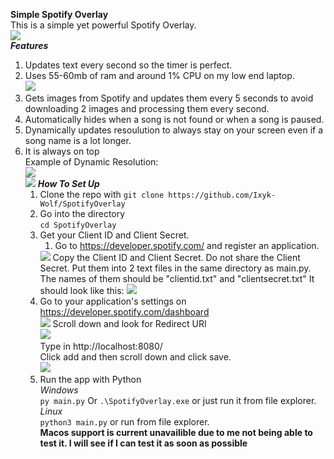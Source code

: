 **Simple Spotify Overlay**  
This is a simple yet powerful Spotify Overlay.  
<img src="https://cdn.discordapp.com/attachments/814731117416546307/819965785987481600/unknown.png"/>  
***Features***  
1. Updates text every second so the timer is perfect.  
2. Uses 55-60mb of ram and around 1% CPU on my low end laptop.  
   <img src="https://cdn.discordapp.com/attachments/814731117416546307/819967353600737371/unknown.png"/>
3. Gets images from Spotify and updates them every 5 seconds to avoid downloading 2 images and processing them every second. 
4. Automatically hides when a song is not found or when a song is paused.
5. Dynamically updates resoulution to always stay on your screen even if a song name is a lot longer.  
6. It is always on top  
Example of Dynamic Resolution:  
   <img src="https://cdn.discordapp.com/attachments/814731117416546307/819966525577625600/unknown.png"/>  
   <img src="https://cdn.discordapp.com/attachments/814731117416546307/820008584829075476/unknown.png"/>
***How To Set Up***  
   1. Clone the repo with
      `git clone https://github.com/Ixyk-Wolf/SpotifyOverlay`
   2. Go into the directory  
    `cd SpotifyOverlay`  
   3. Get your Client ID and Client Secret.
      1. Go to https://developer.spotify.com/ and register an application.  
       <img src="https://cdn.discordapp.com/attachments/814731117416546307/819970864459939861/unknown.png"/>  
         Copy the Client ID and Client Secret. Do not share the Client Secret. Put them into 2 text files in the same directory as main.py. The names of them should be "clientid.txt" and "clientsecret.txt"  
         It should look like this: <img src="https://cdn.discordapp.com/attachments/814731117416546307/819971812791287829/unknown.png"/>
   4. Go to your application's settings on https://developer.spotify.com/dashboard  
      <img src="https://cdn.discordapp.com/attachments/814731117416546307/819973689990709258/unknown.png"/>
      Scroll down and look for Redirect URI  
      <img src="https://cdn.discordapp.com/attachments/814731117416546307/819975858122522624/unknown.png"/>  
      Type in http://localhost:8080/  
      Click add and then scroll down and click save.  
      <img src="https://cdn.discordapp.com/attachments/814731117416546307/819976440639520818/unknown.png"/>
   5. Run the app with Python  
    *Windows*  
      `py main.py` Or `.\SpotifyOverlay.exe` or just run it from file explorer.  
    *Linux*  
      `python3 main.py` or run from file explorer.  
      **Macos support is current unavailible due to me not being able to test it. I will see if I can test it as soon  as possible**
      

